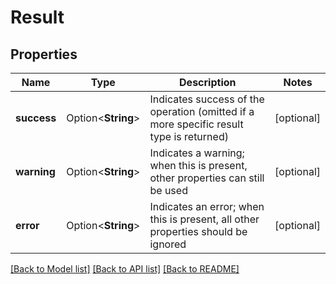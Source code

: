 # Result

## Properties

| Name        | Type               | Description                                                                             | Notes      |
| ----------- | ------------------ | --------------------------------------------------------------------------------------- | ---------- |
| **success** | Option<**String**> | Indicates success of the operation (omitted if a more specific result type is returned) | [optional] |
| **warning** | Option<**String**> | Indicates a warning; when this is present, other properties can still be used           | [optional] |
| **error**   | Option<**String**> | Indicates an error; when this is present, all other properties should be ignored        | [optional] |

[[Back to Model list]](../README.md#documentation-for-models) [[Back to API list]](../README.md#documentation-for-api-endpoints) [[Back to README]](../README.md)
